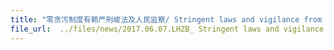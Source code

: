 ```yaml
---
title: "零贪污制度有赖严刑峻法及人民监察/ Stringent laws and vigilance from Singaporeans are key to culture of zero tolerance towards corruption"
file_url:  ../files/news/2017.06.07.LHZB_ Stringent laws and vigilance from Singaporeans are key to culture of zeo tolerance towards corruption 零贪污制度有赖严刑峻法及人民监察.pdf
---
```


